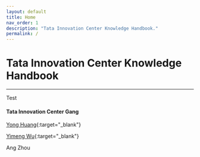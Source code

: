 ```yaml
---
layout: default
title: Home
nav_order: 1
description: "Tata Innovation Center Knowledge Handbook."
permalink: /
---
```


# Tata Innovation Center Knowledge Handbook

---

Test

#### Tata Innovation Center Gang

[Yong Huang](https://yonglhuang.com){:target="_blank"}

[Yimeng Wu](https://bignova.github.io){:target="_blank"}

Ang Zhou

